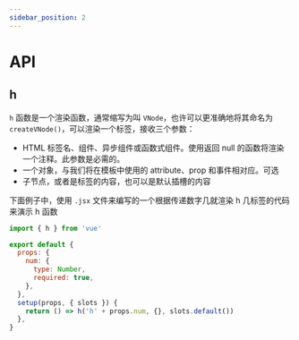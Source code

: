 ```yaml
---
sidebar_position: 2
---
```


# API

## h

`h` 函数是一个渲染函数，通常缩写为叫 `VNode`，也许可以更准确地将其命名为 `createVNode()`，可以渲染一个标签，接收三个参数：

- HTML 标签名、组件、异步组件或函数式组件。使用返回 null 的函数将渲染一个注释。此参数是必需的。
- 一个对象，与我们将在模板中使用的 attribute、prop 和事件相对应。可选
- 子节点，或者是标签的内容，也可以是默认插槽的内容

下面例子中，使用 `.jsx` 文件来编写的一个根据传递数字几就渲染 h 几标签的代码来演示 h 函数

```js
import { h } from 'vue'

export default {
  props: {
    num: {
      type: Number,
      required: true,
    },
  },
  setup(props, { slots }) {
    return () => h('h' + props.num, {}, slots.default())
  },
}
```
